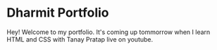 # Dharmit Portfolio

Hey! Welcome to my portfolio. It's coming up tommorrow when I learn HTML and CSS with Tanay Pratap live on youtube.